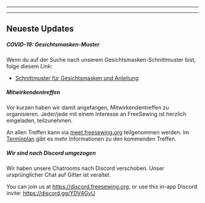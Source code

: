 - - -
- - -

## Neueste Updates

##### COVID-19: Gesichtsmasken-Muster

Wenn du auf der Suche nach unserem Gesichtsmasken-Schnittmuster bist, folge diesem Link:

 - [Schnittmuster für Gesichtsmasken und Anleitung](/blog/facemask-frenzy)


##### Mitwirkendentreffen

Vor kurzen haben wir damit angefangen, Mitwirkendentreffen zu organisieren. Jeder/jede mit einem Interesse an FreeSewing ist herzlich eingeladen, teilzunehmen.

An allen Treffen kann via [meet.freesewing.org](https://meet.freesewing.org/) teilgenommen werden. Im [Terminplan](/community/calls/) gibt es mehr Informationen zu den kommenden Treffen.

##### Wir sind nach Discord umgezogen

Wir haben unsere Chatrooms nach Discord verschoben. Unser ursprünglicher Chat auf Gitter ist veraltet.

You can join us at https://discord.freesewing.org, or use this in-app Discord invite: https://discord.gg/YDV4GvU

